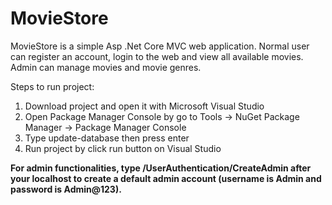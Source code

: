 # MovieStore
MovieStore is a simple Asp .Net Core MVC web application. Normal user can register an account, login to the web and view all available movies. Admin can manage movies and movie genres.

Steps to run project:
1. Download project and open it with Microsoft Visual Studio
2. Open Package Manager Console by go to Tools -> NuGet Package Manager -> Package Manager Console
3. Type update-database then press enter
4. Run project by click run button on Visual Studio

**For admin functionalities, type /UserAuthentication/CreateAdmin after your localhost to create a default admin account (username is Admin and password is Admin@123).**
